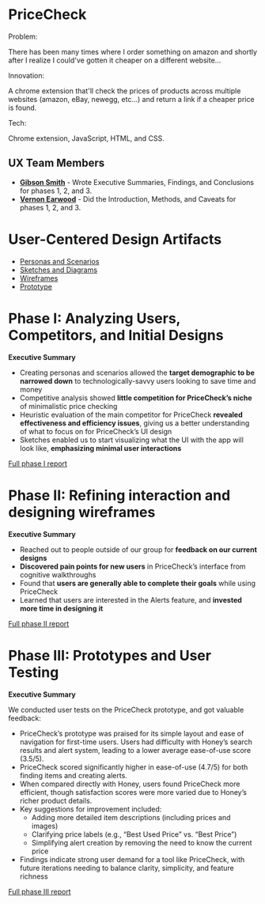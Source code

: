 # PriceCheck

Problem:

There has been many times where I order something on amazon and shortly after I realize I could've gotten it cheaper on a different website...

Innovation:

A chrome extension that'll check the prices of products across multiple websites (amazon, eBay, newegg, etc...) and return a link if a cheaper price is found.

Tech:

Chrome extension, JavaScript, HTML, and CSS.

## UX Team Members

* **[Gibson Smith](https://github.com/UsabilityEngineering/portfolio-gdsmith1)** - Wrote Executive Summaries, Findings, and Conclusions for phases 1, 2, and 3.
* **[Vernon Earwood](https://github.com/UsabilityEngineering/portfolio-vbearwood)** - Did the Introduction, Methods, and Caveats for phases 1, 2, and 3.

# User-Centered Design Artifacts

* [Personas and Scenarios](personas/)
* [Sketches and Diagrams](sketches/)
* [Wireframes](wireframes/)
* [Prototype](prototype/)

# Phase I: Analyzing Users, Competitors, and Initial Designs

**Executive Summary**

* Creating personas and scenarios allowed the **target demographic to be narrowed down** to technologically-savvy users looking to save time and money
* Competitive analysis showed **little competition for PriceCheck’s niche** of minimalistic price checking
* Heuristic evaluation of the main competitor for PriceCheck **revealed effectiveness and efficiency issues**, giving us a better understanding of what to focus on for PriceCheck’s UI design
* Sketches enabled us to start visualizing what the UI with the app will look like, **emphasizing minimal user interactions**


[Full phase I report](phaseI/)

# Phase II: Refining interaction and designing wireframes

**Executive Summary**

* Reached out to people outside of our group for **feedback on our current designs**
* **Discovered pain points for new users** in PriceCheck’s interface from cognitive walkthroughs
* Found that **users are generally able to complete their goals** while using PriceCheck
* Learned that users are interested in the Alerts feature, and **invested more time in designing it**

[Full phase II report](phaseII/)

# Phase III: Prototypes and User Testing

**Executive Summary**

We conducted user tests on the PriceCheck prototype, and got valuable feedback:
* PriceCheck’s prototype was praised for its simple layout and ease of navigation for first-time users.
Users had difficulty with Honey’s search results and alert system, leading to a lower average ease-of-use score (3.5/5).
* PriceCheck scored significantly higher in ease-of-use (4.7/5) for both finding items and creating alerts.
* When compared directly with Honey, users found PriceCheck more efficient, though satisfaction scores were more varied due to Honey’s richer product details.
* Key suggestions for improvement included:
  * Adding more detailed item descriptions (including prices and images)
  * Clarifying price labels (e.g., “Best Used Price” vs. “Best Price”)
  * Simplifying alert creation by removing the need to know the current price
* Findings indicate strong user demand for a tool like PriceCheck, with future iterations needing to balance clarity, simplicity, and feature richness

[Full phase III report](phaseIII/)
